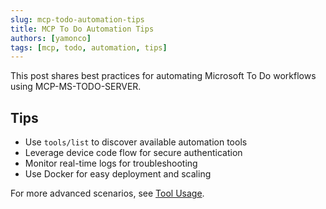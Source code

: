 ```yaml
---
slug: mcp-todo-automation-tips
title: MCP To Do Automation Tips
authors: [yamonco]
tags: [mcp, todo, automation, tips]
---
```


This post shares best practices for automating Microsoft To Do workflows using MCP-MS-TODO-SERVER.

<!-- truncate -->

## Tips

- Use `tools/list` to discover available automation tools
- Leverage device code flow for secure authentication
- Monitor real-time logs for troubleshooting
- Use Docker for easy deployment and scaling

For more advanced scenarios, see [Tool Usage](/docs/tools).